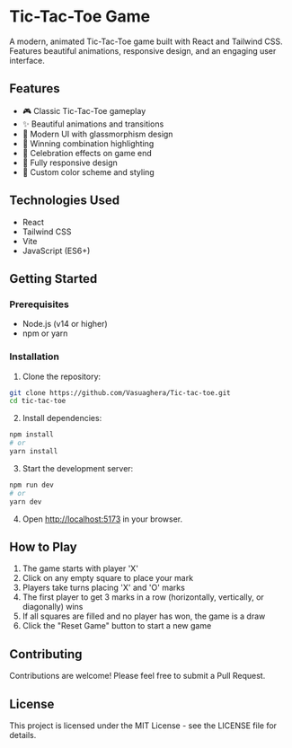 # Tic-Tac-Toe Game

A modern, animated Tic-Tac-Toe game built with React and Tailwind CSS. Features beautiful animations, responsive design, and an engaging user interface.

## Features

- 🎮 Classic Tic-Tac-Toe gameplay
- ✨ Beautiful animations and transitions
- 🎨 Modern UI with glassmorphism design
- 🎯 Winning combination highlighting
- 🎉 Celebration effects on game end
- 📱 Fully responsive design
- 🎨 Custom color scheme and styling

## Technologies Used

- React
- Tailwind CSS
- Vite
- JavaScript (ES6+)

## Getting Started

### Prerequisites

- Node.js (v14 or higher)
- npm or yarn

### Installation

1. Clone the repository:
```bash
git clone https://github.com/Vasuaghera/Tic-tac-toe.git
cd tic-tac-toe
```

2. Install dependencies:
```bash
npm install
# or
yarn install
```

3. Start the development server:
```bash
npm run dev
# or
yarn dev
```

4. Open [http://localhost:5173](http://localhost:5173) in your browser.

## How to Play

1. The game starts with player 'X'
2. Click on any empty square to place your mark
3. Players take turns placing 'X' and 'O' marks
4. The first player to get 3 marks in a row (horizontally, vertically, or diagonally) wins
5. If all squares are filled and no player has won, the game is a draw
6. Click the "Reset Game" button to start a new game

## Contributing

Contributions are welcome! Please feel free to submit a Pull Request.

## License

This project is licensed under the MIT License - see the LICENSE file for details. 
